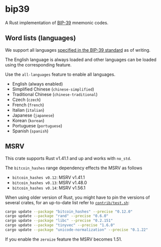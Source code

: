 bip39
=====

A Rust implementation of [BIP-39](https://github.com/bitcoin/bips/blob/master/bip-0039.mediawiki)
mnemonic codes.


## Word lists (languages)

We support all languages
[specified in the BIP-39 standard](https://github.com/bitcoin/bips/blob/master/bip-0039/bip-0039-wordlists.md)
as of writing.

The English language is always loaded and other languages can be loaded using the corresponding feature.

Use the `all-languages` feature to enable all languages.

- English (always enabled)
- Simplified Chinese (`chinese-simplified`)
- Traditional Chinese (`chinese-traditional`)
- Czech (`czech`)
- French (`french`)
- Italian (`italian`)
- Japanese (`japanese`)
- Korean (`korean`)
- Portuguese (`portuguese`)
- Spanish (`spanish`)


## MSRV

This crate supports Rust v1.41.1 and up and works with `no_std`.

The `bitcoin_hashes` range dependency effects the MSRV as follows

- `bitcoin_hashes v0.12`: MSRV v1.41.1
- `bitcoin_hashes v0.13`: MSRV v1.48.0
- `bitcoin_hashes v0.14`: MSRV v1.56.1

When using older version of Rust, you might have to pin the versions of several crates, for an up-to-date list refer to [`contrib/test.sh`](contrib/test.sh):
 
```bash
cargo update --package "bitcoin_hashes" --precise "0.12.0"
cargo update --package "rand" --precise "0.6.0"
cargo update --package "libc" --precise "0.2.151"
cargo update --package "tinyvec" --precise "1.6.0"
cargo update --package "unicode-normalization" --precise "0.1.22"
```

If you enable the `zeroize` feature the MSRV becomes 1.51.
